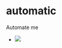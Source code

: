 # automatic
Automate me   

* ![](https://github.com/nonameexist/automatic/workflows/Nginx%20upstream%20switch%20ipv6%20test/badge.svg)
